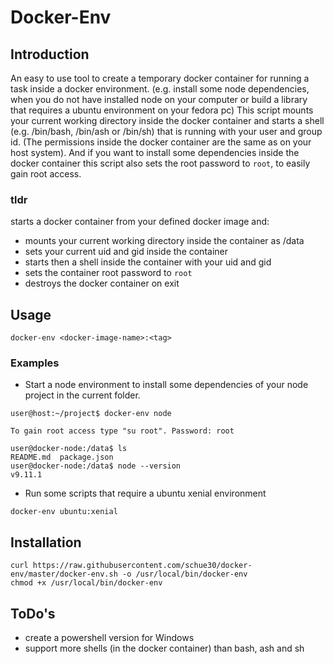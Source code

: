 # Docker-Env

## Introduction
An easy to use tool to create a temporary docker container for running a task inside a docker environment. (e.g. install some node dependencies, when you do not have installed node on your computer or build a library that requires a ubuntu environment on your fedora pc)
This script mounts your current working directory inside the docker container and starts a shell (e.g. /bin/bash, /bin/ash or /bin/sh) that is running with your user and group id. (The permissions inside the docker container are the same as on your host system).
And if you want to install some dependencies inside the docker container this script also sets the root password to `root`, to easily gain root access.

### tldr
starts a docker container from your defined docker image and:
  - mounts your current working directory inside the container as /data
  - sets your current uid and gid inside the container
  - starts then a shell inside the container with your uid and gid
  - sets the container root password to `root`
  - destroys the docker container on exit

## Usage

```
docker-env <docker-image-name>:<tag>
```

### Examples

- Start a node environment to install some dependencies of your node project in the current folder.
```
user@host:~/project$ docker-env node

To gain root access type "su root". Password: root

user@docker-node:/data$ ls
README.md  package.json
user@docker-node:/data$ node --version
v9.11.1
```

- Run some scripts that require a ubuntu xenial environment
```
docker-env ubuntu:xenial
```

## Installation

```
curl https://raw.githubusercontent.com/schue30/docker-env/master/docker-env.sh -o /usr/local/bin/docker-env
chmod +x /usr/local/bin/docker-env
```

## ToDo's

- create a powershell version for Windows
- support more shells (in the docker container) than bash, ash and sh

